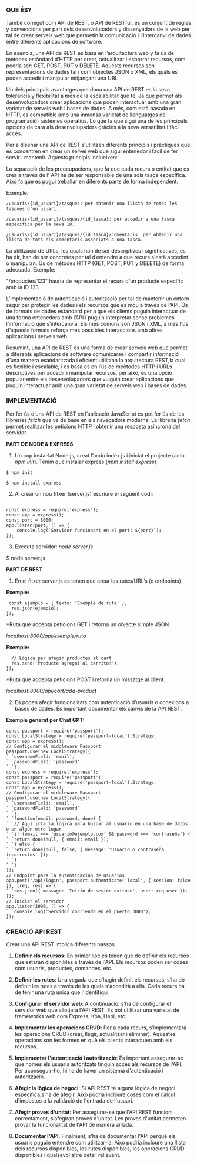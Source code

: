 ### QUE ÉS?

També conegut com API de REST, o API de RESTful, es un conjunt de regles y convencions per part dels desenvolupadors y dissenyadors de la web per tal de crear serveis web que permetin la comunicació i l'intercanvi de dades entre diferents aplicacions de software.

En esencia, una API de REST es basa en l’arquitectura web y fa ús de mètodes estàndard d’HTTP per crear, actualitzar i esborrar recursos, com podria ser: GET, POST, PUT y DELETE. Aquests recursos son representacions de dades tal i com objectes JSON o XML, els quals es poden accedir i manipular mitjançant una URL

Un dels principals avantatges que dona una API de REST es la seva tolerancia y flexibilitat a més de la escalabilitat que té. Ja que permet als desenvolupadors crear aplicacions que poden interactuar amb una gran varietat de serveis web i bases de dades. A més, com està basada en HTTP, es compatible amb una inmensa varietat de llenguatges de programació i sistemes operatius. Lo que fa que sigui una de les principals opcions de cara als desenvolupadors gràcies a la seva versatilitat i fàcil accés.

Per a diseñar una API de REST s’utilitzen diferents principis i pràctiques que es concentren en crear un servei web que sigui entenedor i fàcil de fer servir i mantenir. Aquests principis inclueixen:

La separació de les preocupacions, que fa que cada recurs o entitat que es crea a través de l’ API ha de ser responsable de una sola tasca específica. Això fa que es pugui treballar en diferents parts de forma independent.

Exemple:
```
/usuaris/{id_usuari}/tasques: per obtenir una llista de totes les tasques d'un usuari.

/usuaris/{id_usuari}/tasques/{id_tasca}: per accedir a una tasca específica per la seva ID.

/usuaris/{id_usuari}/tasques/{id_tasca}/comentaris: per obtenir una llista de tots els comentaris associats a una tasca.

```

La utilització de URLs, les quals han de ser descriptives i significatives, es ha dir, han de ser concretes per tal d’entendre a que recurs s'està accedint o manipulan. Ús de mètodes HTTP (GET, POST, PUT y DELETE) de forma adecuada. Exemple:

"/productes/123" hauria de representar el recurs d'un producte específic amb la ID 123.

L’implementació de autenticació i autorització per tal de mantenir un entorn segur per protegir les dades i els recursos que es mou a través de l’API. Ús de formats de dades estàndard per a que els clients puguin interactuar de una forma entenedora amb l’API i puguin interpretar sense problemes l’informació que s’intercanvia. Els més comuns son JSON i XML, a més l'ús d’aquests formats reforça mes possibles interaccions amb altres aplicacions i serveis web.

Resumint, una API de REST es una forma de crear serveis web que permet a diferents aplicacions de software comunicarse i compartir informació d’una manera esandaritzada i eficient utilitzan la arquitectura REST,la cual es flexible i escalable, i es basa es en l’ús de meètodes HTTP i URLs descriptives per accedir i manipular recursos, per això, es una opció popular entre els desenvolupadors que vulguin crear aplicacions que puguin interactuar amb una gran varietat de serveis web i bases de dades.

### [](https://github.com/ain12/project-ajax/blob/main/DocumentationREST.md#implementaci%C3%B3)IMPLEMENTACIÓ

Per fer ús d’una API de REST en l’aplicació JavaScript es pot fer ús de les llibreries  _fetch_  que ve de base en els navegadors moderns. La llibreria  _fetch_  permet realitzar les peticions HTTP i obtenir una resposta asíncrona del servidor.

**PART DE NODE & EXPRESS**

1.  Un cop instal·lat Node.js, creat l’arxiu index.js i iniciat el projecte (amb  _npm init_). Tenim que instalar express (_npm install express_)

 ```
$ npm init

```
```
$ npm install express
```
2.  Al crear un nou fitxer (server.js) escriure el següent codi:
```

const express = require('express');
const app = express();
const port = 8000;
app.listen(port, () => {
	console.log(`Servidor funcionant en el port: ${port}`);
});

```


3.  Executa servidor:  _node server.js_

$ node server.js

**PART DE REST**

1.  En el fitxer server.js es tenen que crear les rutes/URL’s (o endpoints)

**Exemple:**

```app.get('/api/exemple/ruta, (req, res) => {
 const ejemplo = { texto: 'Exemple de ruta' };
  res.json(ejemplo);
});
```

*Ruta que accepta peticions GET i retorna un objecte simple JSON.

_localhost:8000/api/exemple/ruta_

**Exemple:**

```app.post('/api/cart/add-product', (req, res) => {
  // Lògica per afegir productes al cart
  res.send('Producte agregat al carrito!');
});
```

*Ruta que accepta peticions POST i retorna un missatge al client.

_localhost:8000/api/cart/add-product_

2.  Es poden afegir funcionalitats com autenticació d’usuaris o conexions a bases de dades. És important documentar els canvis de la API REST.

**Exemple generat per Chat GPT:**

```const express = require('express');
const passport = require('passport');
const LocalStrategy = require('passport-local').Strategy;
const app = express();
// Configurar el middleware Passport
passport.use(new LocalStrategy({
` `usernameField: 'email',
` `passwordField: 'password'
` `},
const express = require('express');
const passport = require('passport');
const LocalStrategy = require('passport-local').Strategy;
const app = express();
// Configurar el middleware Passport
passport.use(new LocalStrategy({
` `usernameField: 'email',
` `passwordField: 'password'
` `},
` `function(email, password, done) {
` `// Aquí iría la lógica para buscar al usuario en una base de datos o en algún otro lugar
` `if (email === 'usuario@ejemplo.com' && password === 'contraseña') {
` `return done(null, { email: email });
` `} else {
` `return done(null, false, { message: 'Usuario o contraseña incorrectos' });
` `}
` `}
));
// Endpoint para la autenticación de usuarios
app.post('/api/login', passport.authenticate('local', { session: false }), (req, res) => {
` `res.json({ message: 'Inicio de sesión exitoso', user: req.user });
});
// Iniciar el servidor
app.listen(3000, () => {
` `console.log('Servidor corriendo en el puerto 3000');
});
```

### [](https://github.com/ain12/project-ajax/blob/main/DocumentationREST.md#creaci%C3%B3-api-rest)CREACIÓ API REST

Crear una API REST implica diferents passos.

1.  **Definir els recursos**: En primer lloc,es tenen que de definir els recursos que estarán disponibles a través de l'API. Els recursos poden ser coses com usuaris, productes, comandes, etc.
    
2.  **Definir les rutes**: Una vegada que s’hagin definit els recursos, s’ha de definir les rutes a través de les quals s'accedirà a ells. Cada recurs ha de tenir una ruta única que l'identifiqui.
    
3.  **Configurar el servidor web**: A continuació, s’ha de configurar el servidor web que allotjarà l'API REST. Es pot utilitzar una varietat de frameworks web com Express, Koa, Hapi, etc.
    
4.  **Implementar les operacions CRUD**: Per a cada recurs, s’implementará les operacions CRUD (crear, llegir, actualitzar i eliminar). Aquestes operacions són les formes en què els clients interactuen amb els recursos.
    
5.  **Implementar l'autenticació i autorització**: És important assegurar-se que només els usuaris autoritzats tinguin accés als recursos de l'API. Per aconseguir-ho, hi ha de haver un sistema d'autenticació i autorització.
    
6.  **Afegir la lògica de negoci**: Si API REST té alguna lògica de negoci específica,s’ha de afegir. Això podria incloure coses com el càlcul d'impostos o la validació de l'entrada de l'usuari.
    
7.  **Afegir proves d'unitat**: Per assegurar-se que l'API REST funcioni correctament, s’afegiran proves d'unitat. Les proves d'unitat permeten provar la funcionalitat de l'API de manera aïllada.
    
8.  **Documentar l'API**: Finalment, s’ha de documentar l'API perquè els usuaris puguin entendre com utilitzar-la. Això podria incloure una llista dels recursos disponibles, les rutes disponibles, les operacions CRUD disponibles i qualsevol altre detall rellevant.